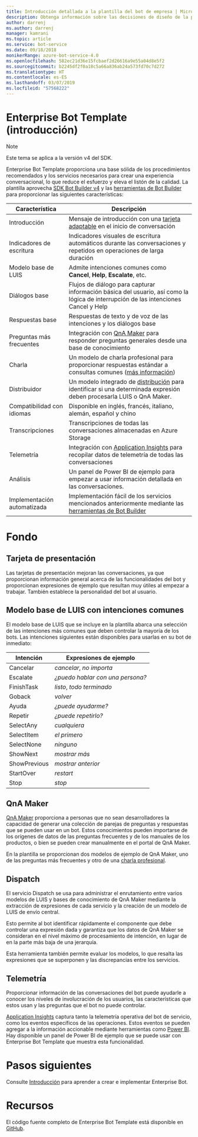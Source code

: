 ```yaml
---
title: Introducción detallada a la plantilla del bot de empresa | Microsoft Docs
description: Obtenga información sobre las decisiones de diseño de la plantilla del bot de empresa
author: darrenj
ms.author: darrenj
manager: kamrani
ms.topic: article
ms.service: bot-service
ms.date: 09/18/2018
monikerRange: azure-bot-service-4.0
ms.openlocfilehash: 582ec21d36e15fcbaef2d26616a9e55a04d8e5f2
ms.sourcegitcommit: b2245df2f0a18c5a66a836ab24a573fd70c7d272
ms.translationtype: HT
ms.contentlocale: es-ES
ms.lasthandoff: 03/07/2019
ms.locfileid: "57568222"
---
```

# <a name="enterprise-bot-template---overview"></a>Enterprise Bot Template (introducción)

> [!NOTE]
> Este tema se aplica a la versión v4 del SDK. 

Enterprise Bot Template proporciona una base sólida de los procedimientos recomendados y los servicios necesarios para crear una experiencia conversacional, lo que reduce el esfuerzo y eleva el listón de la calidad. La plantilla aprovecha [SDK Bot Builder v4](https://github.com/Microsoft/botbuilder) y las [herramientas de Bot Builder](https://github.com/Microsoft/botbuilder-tools) para proporcionar las siguientes características:

Característica      | Descripción |
------------ | -------------
Introducción | Mensaje de introducción con una [tarjeta adaptable]() en el inicio de conversación
Indicadores de escritura  | Indicadores visuales de escritura automáticos durante las conversaciones y repetidos en operaciones de larga duración
Modelo base de LUIS  | Admite intenciones comunes como **Cancel**, **Help**, **Escalate**, etc.
Diálogos base | Flujos de diálogo para capturar información básica del usuario, así como la lógica de interrupción de las intenciones Cancel y Help
Respuestas base  | Respuestas de texto y de voz de las intenciones y los diálogos base
Preguntas más frecuentes | Integración con [QnA Maker](https://www.qnamaker.ai) para responder preguntas generales desde una base de conocimiento 
Charla | Un modelo de charla profesional para proporcionar respuestas estándar a consultas comunes ([más información](https://docs.microsoft.com/en-us/azure/cognitive-services/qnamaker/how-to/chit-chat-knowledge-base))
Distribuidor | Un modelo integrado de [distribución](https://docs.microsoft.com/en-us/azure/bot-service/bot-builder-tutorial-dispatch?view=azure-bot-service-4.0&tabs=csaddref%2Ccsbotconfig) para identificar si una determinada expresión deben procesarla LUIS o QnA Maker.
Compatibilidad con idiomas | Disponible en inglés, francés, italiano, alemán, español y chino
Transcripciones | Transcripciones de todas las conversaciones almacenadas en Azure Storage
Telemetría  | Integración con [Application Insights](https://azure.microsoft.com/en-gb/services/application-insights/) para recopilar datos de telemetría de todas las conversaciones
Análisis | Un panel de Power BI de ejemplo para empezar a usar información detallada en las conversaciones.
Implementación automatizada | Implementación fácil de los servicios mencionados anteriormente mediante las [herramientas de Bot Builder](https://github.com/Microsoft/botbuilder-tools)

# <a name="background"></a>Fondo

## <a name="introduction-card"></a>Tarjeta de presentación
Las tarjetas de presentación mejoran las conversaciones, ya que proporcionan información general acerca de las funcionalidades del bot y proporcionan expresiones de ejemplo que resultan muy útiles al empezar a trabajar. También establece la personalidad del bot al usuario.

## <a name="base-luis-model-with-common-intents"></a>Modelo base de LUIS con intenciones comunes
El modelo base de LUIS que se incluye en la plantilla abarca una selección de las intenciones más comunes que deben controlar la mayoría de los bots. Las intenciones siguientes están disponibles para usarlas en su bot de inmediato:

Intención       | Expresiones de ejemplo |
-------------|-------------|
Cancelar       |*cancelar*, *no importa*|
Escalate     |*¿puedo hablar con una persona?*|
FinishTask   |*listo*, *todo terminado*|
Goback       |*volver*|
Ayuda         |*¿puede ayudarme?*|
Repetir       |*¿puede repetirlo?*|
SelectAny    |*cualquiera*|
SelectItem   |*el primero*|
SelectNone   |*ninguno*|
ShowNext     |*mostrar más*|
ShowPrevious |*mostrar anterior*|
StartOver    |*restart*|
Stop         |*stop*|

## <a name="qna-maker"></a>QnA Maker

[QnA Maker](https://www.qnamaker.ai/) proporciona a personas que no sean desarrolladores la capacidad de generar una colección de parejas de preguntas y respuestas que se pueden usar en un bot. Estos conocimientos pueden importarse de los orígenes de datos de las preguntas frecuentes y de los manuales de los productos, o bien se pueden crear manualmente en el portal de QnA Maker.

En la plantilla se proporcionan dos modelos de ejemplo de QnA Maker, uno de las preguntas más frecuentes y otro de una [charla profesional](https://docs.microsoft.com/en-us/azure/cognitive-services/qnamaker/how-to/chit-chat-knowledge-base). 

## <a name="dispatch"></a>Dispatch

El servicio Dispatch se usa para administrar el enrutamiento entre varios modelos de LUIS y bases de conocimiento de QnA Maker mediante la extracción de expresiones de cada servicio y la creación de un modelo de LUIS de envío central.

Esto permite al bot identificar rápidamente el componente que debe controlar una expresión dada y garantiza que los datos de QnA Maker se consideran en el nivel máximo de procesamiento de intención, en lugar de en la parte más baja de una jerarquía.

Esta herramienta también permite evaluar los modelos, lo que resalta las expresiones que se superponen y las discrepancias entre los servicios.

## <a name="telemetry"></a>Telemetría

Proporcionar información de las conversaciones del bot puede ayudarle a conocer los niveles de involucración de los usuarios, las características que estos usan y las preguntas que el bot no puede controlar.

[Application Insights](https://docs.microsoft.com/en-us/azure/azure-monitor/app/app-insights-overview) captura tanto la telemetría operativa del bot de servicio, como los eventos específicos de las operaciones. Estos eventos se pueden agregar a la información accionable mediante herramientas como [Power BI](https://powerbi.microsoft.com/en-us/what-is-power-bi/). Hay disponible un panel de Power BI de ejemplo que se puede usar con Enterprise Bot Template que muestra esta funcionalidad.

# <a name="next-steps"></a>Pasos siguientes
Consulte [Introducción](bot-builder-enterprise-template-getting-started.md) para aprender a crear e implementar Enterprise Bot. 

# <a name="resources"></a>Recursos
El código fuente completo de Enterprise Bot Template está disponible en [GitHub](https://github.com/Microsoft/AI/tree/master/templates/Enterprise-Template).
